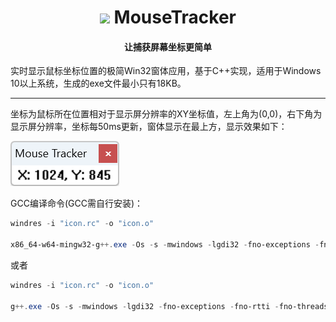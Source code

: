 <div align="center">

# ![](MouseTracker.ico) MouseTracker

#### 让捕获屏幕坐标更简单

</div>

实时显示鼠标坐标位置的极简Win32窗体应用，基于C++实现，适用于Windows 10以上系统，生成的exe文件最小只有18KB。

---


坐标为鼠标所在位置相对于显示屏分辨率的XY坐标值，左上角为(0,0)，右下角为显示屏分辨率，坐标每50ms更新，窗体显示在最上方，显示效果如下：

![](MouseTracker.png)


GCC编译命令(GCC需自行安装)：

```powershell
windres -i "icon.rc" -o "icon.o"

x86_64-w64-mingw32-g++.exe -Os -s -mwindows -lgdi32 -fno-exceptions -fno-rtti -fno-threadsafe-statics -ffunction-sections -fdata-sections -Wl,--gc-sections -flto MouseTracker.cpp icon.o -o MouseTracker.exe
```

或者

```powershell
windres -i "icon.rc" -o "icon.o"

g++.exe -Os -s -mwindows -lgdi32 -fno-exceptions -fno-rtti -fno-threadsafe-statics -ffunction-sections -fdata-sections -Wl,--gc-sections -flto MouseTracker.cpp icon.o -o MouseTracker.exe
```
